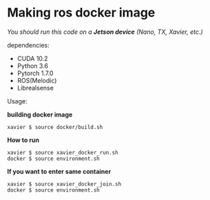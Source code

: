 # Making ros docker image
*You should run this code on a **Jetson device** (Nano, TX, Xavier, etc.)*

dependencies: 
- CUDA 10.2
- Python 3.6
- Pytorch 1.7.0
- ROS(Melodic)
- Librealsense

Usage:

**building docker image**

    xavier $ source docker/build.sh

**How to run**

    xavier $ source xavier_docker_run.sh
    docker $ source environment.sh
    
**If you want to enter same container**

    xavier $ source xavier_docker_join.sh
    docker $ source environment.sh

